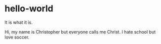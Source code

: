 # hello-world
It is what it is.

Hi, my name is Christopher but everyone calls me Christ. I hate school but love soccer.
